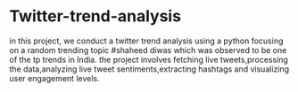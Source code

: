 # Twitter-trend-analysis
in this project, we conduct a twitter trend analysis using a python focusing on a random trending topic #shaheed diwas which was observed to be  one of the tp trends  in India. the project involves fetching live tweets,processing the data,analyzing live tweet sentiments,extracting hashtags and visualizing user engagement levels.
